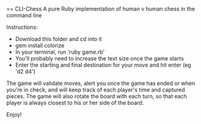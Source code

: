 == CLI-Chess
A pure Ruby implementation of human v human chess in the command line

Instructions: 
* Download this folder and cd into it
* gem install colorize
* In your terminal, run 'ruby game.rb'
* You'll probably need to increase the text size once the game starts
* Enter the starting and final destination for your move and hit enter (eg 'd2 d4')

The game will validate moves, alert you once the game has ended or when you're in check, and will keep track of each player's time and captured pieces. 
The game will also rotate the board with each turn, so that each player is always closest to his or her side of the board.

Enjoy!